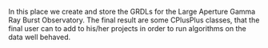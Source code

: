 In this place we create and store the GRDLs for the Large Aperture Gamma Ray Burst Observatory. The final result are some CPlusPlus classes, that the final user can to add to his/her projects in order to run algorithms on the data well behaved.